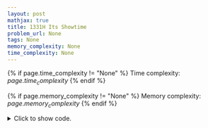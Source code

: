 ```yaml
---
layout: post
mathjax: true
title: 1331H Its Showtime
problem_url: None
tags: None
memory_complexity: None
time_complexity: None
---
```




{% if page.time_complexity != "None" %}
Time complexity: ${{ page.time_complexity }}$
{% endif %}

{% if page.memory_complexity != "None" %}
Memory complexity: ${{ page.memory_complexity }}$
{% endif %}

<details>
<summary>
<p style="display:inline">Click to show code.</p>
</summary>
```cpp
{% raw %}
using namespace std;
int main(void)
{
    int input, n, mod, lower, ans = 1;
    cin >> input;
    mod = input % 1000;
    n = (input - mod) / 1000;
    lower = (input % 2 == 0 ? 2 : 1);
    cout << n << endl << mod << endl;
    for (int i = n; i >= lower; i -= 2)
        ans = (ans * i) % mod;
    cout << lower << endl;
    cout << ans << endl;
    cout << ans % mod << endl;
    return 0;
}

{% endraw %}
```
</details>

